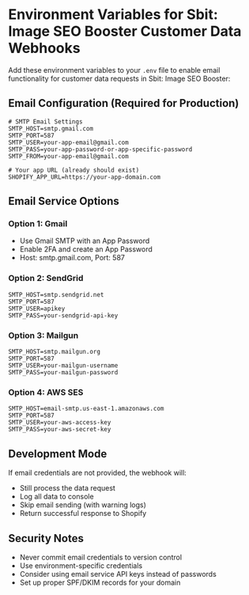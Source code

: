 # Environment Variables for Sbit: Image SEO Booster Customer Data Webhooks

Add these environment variables to your `.env` file to enable email functionality for customer data requests in Sbit: Image SEO Booster:

## Email Configuration (Required for Production)

```env
# SMTP Email Settings
SMTP_HOST=smtp.gmail.com
SMTP_PORT=587
SMTP_USER=your-app-email@gmail.com
SMTP_PASS=your-app-password-or-app-specific-password
SMTP_FROM=your-app-email@gmail.com

# Your app URL (already should exist)
SHOPIFY_APP_URL=https://your-app-domain.com
```

## Email Service Options

### Option 1: Gmail
- Use Gmail SMTP with an App Password
- Enable 2FA and create an App Password
- Host: smtp.gmail.com, Port: 587

### Option 2: SendGrid
```env
SMTP_HOST=smtp.sendgrid.net
SMTP_PORT=587
SMTP_USER=apikey
SMTP_PASS=your-sendgrid-api-key
```

### Option 3: Mailgun
```env
SMTP_HOST=smtp.mailgun.org
SMTP_PORT=587
SMTP_USER=your-mailgun-username
SMTP_PASS=your-mailgun-password
```

### Option 4: AWS SES
```env
SMTP_HOST=email-smtp.us-east-1.amazonaws.com
SMTP_PORT=587
SMTP_USER=your-aws-access-key
SMTP_PASS=your-aws-secret-key
```

## Development Mode
If email credentials are not provided, the webhook will:
- Still process the data request
- Log all data to console
- Skip email sending (with warning logs)
- Return successful response to Shopify

## Security Notes
- Never commit email credentials to version control
- Use environment-specific credentials
- Consider using email service API keys instead of passwords
- Set up proper SPF/DKIM records for your domain

